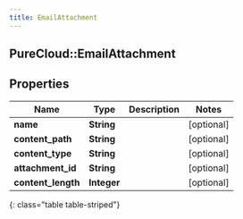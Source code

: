 ```yaml
---
title: EmailAttachment
---
```

## PureCloud::EmailAttachment

## Properties

|Name | Type | Description | Notes|
|------------ | ------------- | ------------- | -------------|
| **name** | **String** |  | [optional] |
| **content_path** | **String** |  | [optional] |
| **content_type** | **String** |  | [optional] |
| **attachment_id** | **String** |  | [optional] |
| **content_length** | **Integer** |  | [optional] |
{: class="table table-striped"}


